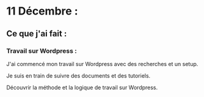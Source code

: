 # 11 Décembre :

## Ce que j'ai fait :

### Travail sur Wordpress :

J'ai commencé mon travail sur Wordpress avec des recherches et un setup.

Je suis en train de suivre des documents et des tutoriels.

Découvrir la méthode et la logique de travail sur Wordpress.
